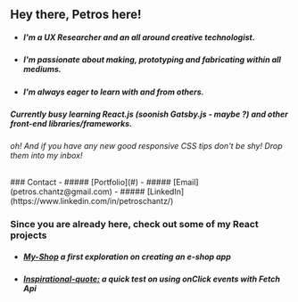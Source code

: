 ## Hey there, Petros here!

- ##### I'm a UX Researcher and an all around creative technologist. 
- ##### I'm passionate about **making**, **prototyping** and **fabricating** within all mediums.  
- ##### I'm always eager to learn with and from others. 

##### Currently busy learning **React.js** (soonish **Gatsby.js** - *maybe ?*) and other front-end libraries/frameworks.

*oh! And if you have any new good responsive CSS tips don't be shy! Drop them into my inbox!* 

<br/>
### Contact
- ##### [Portfolio](#) 
- ##### [Email](petros.chantz@gmail.com)
- ##### [LinkedIn](https://www.linkedin.com/in/petroschantz/)

### Since you are already here, check out some of my React projects
- ##### [My-Shop](https://github.com/koukoumpitsa/shop) a first exploration on creating an e-shop app
- ##### [Inspirational-quote:](https://github.com/koukoumpitsa/inspirational-quote) a quick test on using onClick events with Fetch Api


